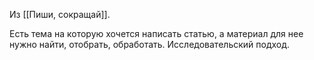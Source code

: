 Из [[Пиши, сокращай]].

Есть тема на которую хочется написать статью, а материал для нее нужно найти, отобрать, обработать. Исследовательский подход.